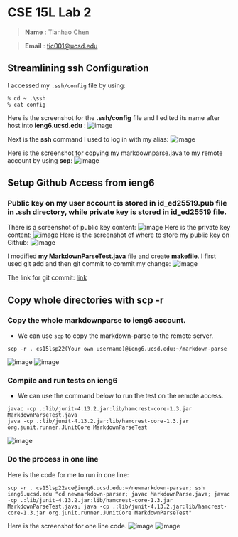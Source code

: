 # CSE 15L Lab 2 

> __Name__ : Tianhao Chen  

> __Email__ : tic001@ucsd.edu 

## Streamlining ssh Configuration
I accessed my `.ssh/config` file by using:
```
% cd ~ .\ssh
% cat config
```
Here is the screenshot for the **.ssh/config** file and I edited its name after host into **ieng6.ucsd.edu** :
![image](config%20and%20edit.png)

Next is the **ssh** command I used to log in with my alias:
![image](log%20with%20alis.png)

Here is the screenshot for copying my markdownparse.java to my remote account by using **scp**:
![image](scp%20file.png)

## Setup Github Access from ieng6

### Public key on my user account is stored in id_ed25519.pub file in .ssh directory, while private key is stored in id_ed25519 file.

There is a screenshot of public key content:
![image](publicinmyaccount.png)
Here is the private key content:
![image](privatekey.png)
Here is the screenshot of where to store my public key on Github:
![image](publickeygithub.png)

I modified **my MarkdownParseTest.java** file and create **makefile**.
I first used git add and then git commit to commit my change:
![image](gitcommit.png)

The link for git commit: [link](https://github.com/Cthloveross/newmarkdown-parser/commit/9cf2eabaa2578a5ca4d67701c9cc4342fff94096)

## Copy whole directories with **scp -r**
### Copy the whole markdownparse to ieng6 account.
- We can use `scp` to copy the markdown-parse to the remote server.
```
scp -r . cs15lsp22(Your own username)@ieng6.ucsd.edu:~/markdown-parse
```
![image](copywholefile.png)
![image](copywholefile1.png)


### Compile and run tests on ieng6

- We can use the command below to run the test on the remote access.
```
javac -cp .:lib/junit-4.13.2.jar:lib/hamcrest-core-1.3.jar MarkdownParseTest.java
java -cp .:lib/junit-4.13.2.jar:lib/hamcrest-core-1.3.jar org.junit.runner.JUnitCore MarkdownParseTest
```
![image](runonremote.png)

### Do the process in one line
Here is the code for me to run in one line:
```
scp -r . cs15lsp22ace@ieng6.ucsd.edu:~/newmarkdown-parser; ssh ieng6.ucsd.edu "cd newmarkdown-parser; javac MarkdownParse.java; javac -cp .:lib/junit-4.13.2.jar:lib/hamcrest-core-1.3.jar MarkdownParseTest.java; java -cp .:lib/junit-4.13.2.jar:lib/hamcrest-core-1.3.jar org.junit.runner.JUnitCore MarkdownParseTest"
```
Here is the screenshot for one line code.
![image](runinoneline.png)
![image](runscuccess.png)